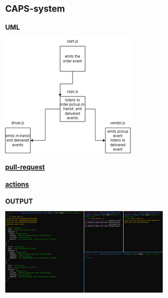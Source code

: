 # CAPS-system

## UML

![UML](./assets/class12.png)

## [pull-request](./)

## [actions](./)

## OUTPUT

![console log looks like](./assets/class12-output.png)